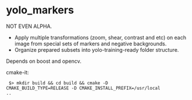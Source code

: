 # yolo_markers

NOT EVEN ALPHA.

* Apply multiple transformations (zoom, shear, contrast and etc) on each image from special sets of markers and negative backgrounds.
* Organize prepared subsets into yolo-training-ready folder structure.

Depends on boost and opencv.

cmake-it:

<code> $> mkdir build && cd build && cmake -D CMAKE_BUILD_TYPE=RELEASE -D CMAKE_INSTALL_PREFIX=/usr/local ..</code>

